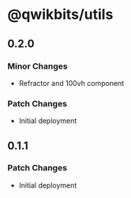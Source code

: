 # @qwikbits/utils

## 0.2.0

### Minor Changes

- Refractor and 100vh component

### Patch Changes

- Initial deployment

## 0.1.1

### Patch Changes

- Initial deployment
